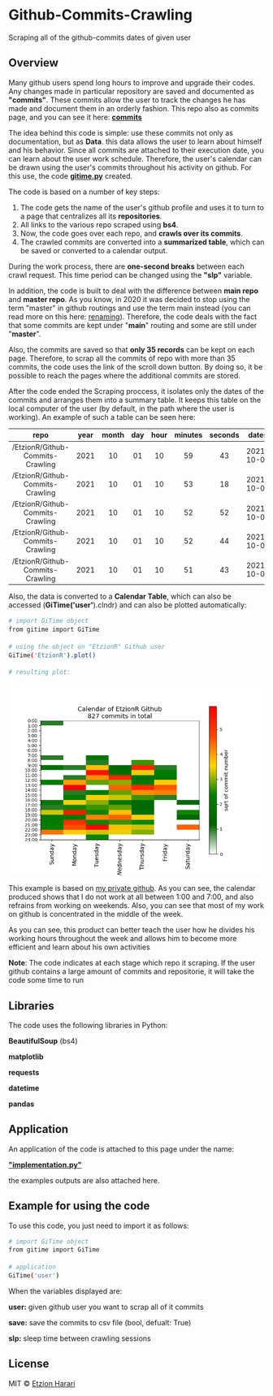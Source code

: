 # Github-Commits-Crawling
Scraping all of the github-commits dates of given user

## Overview
Many github users spend long hours to improve and upgrade their codes. Any changes made in particular repository are saved and documented as **"commits"**. These commits allow the user to track the changes he has made and document them in an orderly fashion. This repo also as commits page, and you can see it here: [**commits**](https://github.com/EtzionR/Github-Commits-Crawling/commits/main)

The idea behind this code is simple: use these commits not only as documentation, but as **Data**. this data allows the user to learn about himself and his behavior. Since all commits are attached to their execution date, you can learn about the user work schedule. Therefore, the user's calendar can be drawn using the user's commits throughout his activity on github. For this use, the code [**gitime.py**](https://github.com/EtzionR/Github-Commits-Crawling/blob/main/gitime.py) created.

The code is based on a number of key steps:
1. The code gets the name of the user's github profile and uses it to turn to a page that centralizes all its **repositories**.
2. All links to the various repo scraped using **bs4**.
3. Now, the code goes over each repo, and **crawls over its commits**.
4. The crawled commits are converted into a **summarized table**, which can be saved or converted to a calendar output.

During the work process, there are **one-second breaks** between each crawl request. This time period can be changed using the **"slp"** variable.

In addition, the code is built to deal with the difference between **main repo** and **master repo**. As you know, in 2020 it was decided to stop using the term "master" in github routings and use the term main instead (you can read more on this here: [renaming](https://github.com/github/renaming)). Therefore, the code deals with the fact that some commits are kept under "**main**" routing and some are still under "**master**".

Also, the commits are saved so that **only 35 records** can be kept on each page. Therefore, to scrap all the commits of repo with more than 35 commits, the code uses the link of the scroll down button. By doing so, it be possible to reach the pages where the additional commits are stored.

After the code ended the Scraping proccess, it isolates only the dates of the commits and arranges them into a summary table. It keeps this table on the local computer of the user (by default, in the path where the user is working). An example of such a table can be seen here:

| repo | year | month | day | hour | minutes | seconds | dates | weekday |
| :-: | :-: | :-: | :-: | :-: | :-: | :-: | :-: | :-: |
| /EtzionR/Github-Commits-Crawling | 2021 | 10 | 01 | 10 | 59 | 43 | 2021-10-01 | Friday |
| /EtzionR/Github-Commits-Crawling | 2021 | 10 | 01 | 10 | 53 | 18 | 2021-10-01 | Friday |
| /EtzionR/Github-Commits-Crawling | 2021 | 10 | 01 | 10 | 52 | 52 | 2021-10-01 | Friday |
| /EtzionR/Github-Commits-Crawling | 2021 | 10 | 01 | 10 | 52 | 44 | 2021-10-01 | Friday |
| /EtzionR/Github-Commits-Crawling | 2021 | 10 | 01 | 10 | 51 | 43 | 2021-10-01 | Friday |

Also, the data is converted to a **Calendar Table**, which can also be accessed (**GiTime('user'**).clndr) and can also be plotted automatically:

``` sh
# import GiTime object
from gitime import GiTime

# using the object on "EtzionR" Github user
GiTime('EtzionR').plot()

# resulting plot:
```
![calendar](https://github.com/EtzionR/Github-Commits-Crawling/blob/main/outputs/calendar_.png)

This example is based on [my private github](https://github.com/EtzionR). As you can see, the calendar produced shows that I do not work at all between 1:00 and 7:00, and also refrains from working on weekends. Also, you can see that most of my work on github is concentrated in the middle of the week.

As you can see, this product can better teach the user how he divides his working hours throughout the week and allows him to become more efficient and learn about his own activities

**Note**: The code indicates at each stage which repo it scraping. If the user github contains a large amount of commits and repositorie, it will take the code some time to run

## Libraries
The code uses the following libraries in Python:

**BeautifulSoup** (bs4)

**matplotlib**

**requests**

**datetime**

**pandas**


## Application
An application of the code is attached to this page under the name: 

[**"implementation.py"**](https://github.com/EtzionR/Github-Commits-Crawling/blob/main/implementation.py)

the examples outputs are also attached here.


## Example for using the code
To use this code, you just need to import it as follows:
``` sh
# import GiTime object
from gitime import GiTime

# application 
GiTime('user')
```

When the variables displayed are:

**user:** given github user you want to scrap all of it commits

**save:** save the commits to csv file (bool, defualt: True)

**slp:** sleep time between crawling sessions

## License
MIT © [Etzion Harari](https://github.com/EtzionData)
